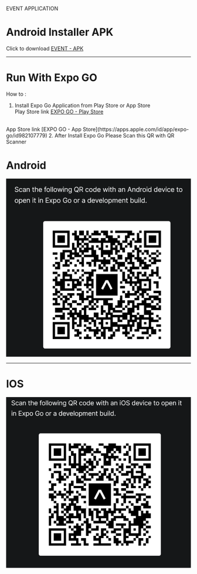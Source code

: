 EVENT APPLICATION

# Android Installer APK 
Click to download [EVENT - APK](https://github.com/kevinxcode/publish-app/raw/main/apk/ct-event_v7.apk)

-----

# Run With Expo GO
How to : 
1. Install Expo Go Application from Play Store or App Store
<br>Play Store link [EXPO GO - Play Store](https://play.google.com/store/apps/details?id=host.exp.exponent&hl=en-ID)
<br>
App Store link [EXPO GO - App Store](https://apps.apple.com/id/app/expo-go/id982107779)
2. After Install Expo Go Please Scan this QR with QR Scanner 

# Android 
![alt text](images/ptct-event-android.png)

---

# IOS
![alt text](images/ptct-event-ios.png)